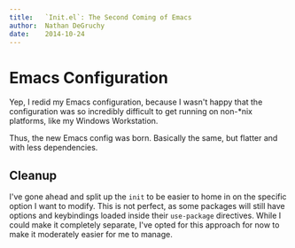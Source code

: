 ```yaml
---
title:   `Init.el`: The Second Coming of Emacs
author:  Nathan DeGruchy
date:    2014-10-24
---
```


# Emacs Configuration
  Yep, I redid my Emacs configuration, because I wasn't happy that the
  configuration was so incredibly difficult to get running on non-*nix
  platforms, like my Windows Workstation.

  Thus, the new Emacs config was born. Basically the same, but flatter
  and with less dependencies.

## Cleanup

   I've gone ahead and split up the `init` to be easier to home in on
   the specific option I want to modify. This is not perfect, as some
   packages will still have options and keybindings loaded inside
   their `use-package` directives. While I could make it completely
   separate, I've opted for this approach for now to make it
   moderately easier for me to manage.
